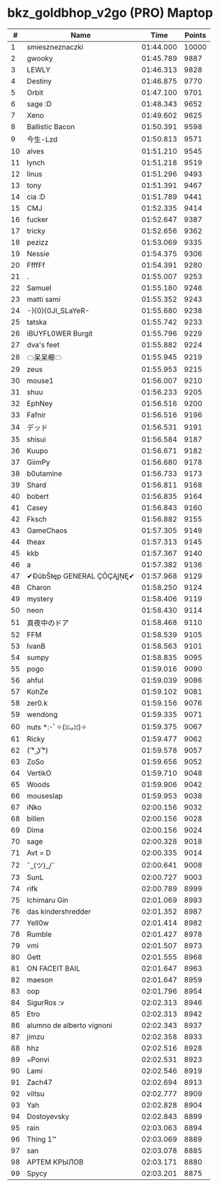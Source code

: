 # bkz_goldbhop_v2go (PRO) Maptop

|  # | Name | Time | Points |
|-------------- | -------------- | -------------- | -------------- | 
| 1 | smieszneznaczki | 01:44.000 | 10000 | 
| 2 | gwooky | 01:45.789 | 9887 | 
| 3 | LEWLY | 01:46.313 | 9828 | 
| 4 | Destiny | 01:46.875 | 9770 | 
| 5 | Orbit | 01:47.100 | 9701 | 
| 6 | sage :D | 01:48.343 | 9652 | 
| 7 | Xeno | 01:49.602 | 9625 | 
| 8 | Ballistic Bacon | 01:50.391 | 9598 | 
| 9 | 今生-Lzd | 01:50.813 | 9571 | 
| 10 | alves | 01:51.210 | 9545 | 
| 11 | lynch | 01:51.218 | 9519 | 
| 12 | linus | 01:51.296 | 9493 | 
| 13 | tony | 01:51.391 | 9467 | 
| 14 | cia :D | 01:51.789 | 9441 | 
| 15 | CMJ | 01:52.335 | 9414 | 
| 16 | fucker | 01:52.647 | 9387 | 
| 17 | tricky | 01:52.656 | 9362 | 
| 18 | pezizz | 01:53.069 | 9335 | 
| 19 | Nessie | 01:54.375 | 9306 | 
| 20 | FfffFf | 01:54.391 | 9280 | 
| 21 | . | 01:55.007 | 9253 | 
| 22 | Samuel | 01:55.180 | 9248 | 
| 23 | matti sami | 01:55.352 | 9243 | 
| 24 | -}{0}{0JI_SLaYeR- | 01:55.680 | 9238 | 
| 25 | tatska | 01:55.742 | 9233 | 
| 26 | iBUYFL0WER Burgit | 01:55.796 | 9229 | 
| 27 | dva's feet | 01:55.882 | 9224 | 
| 28 | ☁呆呆椰☁ | 01:55.945 | 9219 | 
| 29 | zeus | 01:55.953 | 9215 | 
| 30 | mouse1 | 01:56.007 | 9210 | 
| 31 | shuu | 01:56.233 | 9205 | 
| 32 | EphNey | 01:56.516 | 9200 | 
| 33 | Fafnir | 01:56.516 | 9196 | 
| 34 | デッド | 01:56.531 | 9191 | 
| 35 | shisui | 01:56.584 | 9187 | 
| 36 | Kuupo | 01:56.671 | 9182 | 
| 37 | GiimPy | 01:56.680 | 9178 | 
| 38 | b0utamine | 01:56.733 | 9173 | 
| 39 | Shard | 01:56.811 | 9168 | 
| 40 | bobert | 01:56.835 | 9164 | 
| 41 | Casey | 01:56.843 | 9160 | 
| 42 | Fksch | 01:56.882 | 9155 | 
| 43 | GameChaos | 01:57.305 | 9149 | 
| 44 | theax | 01:57.313 | 9145 | 
| 45 | kkb | 01:57.367 | 9140 | 
| 46 | a | 01:57.382 | 9136 | 
| 47 | ✔ĐûbŠŧęp GENERAL ÇŌÇĄĮŅĘ✔ | 01:57.968 | 9129 | 
| 48 | Charon | 01:58.250 | 9124 | 
| 49 | mystery | 01:58.406 | 9119 | 
| 50 | neon | 01:58.430 | 9114 | 
| 51 | 真夜中のドア | 01:58.468 | 9110 | 
| 52 | FFM | 01:58.539 | 9105 | 
| 53 | IvanB | 01:58.563 | 9101 | 
| 54 | sumpy | 01:58.835 | 9095 | 
| 55 | pogo | 01:59.016 | 9090 | 
| 56 | ahful | 01:59.039 | 9086 | 
| 57 | KohZe | 01:59.102 | 9081 | 
| 58 | zer0.k | 01:59.156 | 9076 | 
| 59 | wendong | 01:59.335 | 9071 | 
| 60 | nuts *:･ﾟ✧(ꈍᴗꈍ)✧ | 01:59.375 | 9067 | 
| 61 | Ricky | 01:59.477 | 9062 | 
| 62 | ( ͡° ͜ʖ ͡°) | 01:59.578 | 9057 | 
| 63 | ZoSo | 01:59.656 | 9052 | 
| 64 | VertikO | 01:59.710 | 9048 | 
| 65 | Woods | 01:59.906 | 9042 | 
| 66 | mouseslap | 01:59.953 | 9038 | 
| 67 | iNko | 02:00.156 | 9032 | 
| 68 | billen | 02:00.156 | 9028 | 
| 69 | Dima | 02:00.156 | 9024 | 
| 70 | sage | 02:00.328 | 9018 | 
| 71 | Avt = D | 02:00.335 | 9014 | 
| 72 | ¯\_(ツ)_/¯ | 02:00.641 | 9008 | 
| 73 | SunL | 02:00.727 | 9003 | 
| 74 | rifk | 02:00.789 | 8999 | 
| 75 | Ichimaru Gin | 02:01.069 | 8993 | 
| 76 | das kindershredder | 02:01.352 | 8987 | 
| 77 | Yell0w | 02:01.414 | 8982 | 
| 78 | Rumble | 02:01.427 | 8978 | 
| 79 | vmi | 02:01.507 | 8973 | 
| 80 | Gett | 02:01.555 | 8968 | 
| 81 | ON FACEIT BAIL | 02:01.647 | 8963 | 
| 82 | maeson | 02:01.647 | 8959 | 
| 83 | oop | 02:01.796 | 8954 | 
| 84 | SigurRos :v | 02:02.313 | 8946 | 
| 85 | Etro | 02:02.313 | 8942 | 
| 86 | alumno de alberto vignoni | 02:02.343 | 8937 | 
| 87 | jimzu | 02:02.358 | 8933 | 
| 88 | hhz | 02:02.516 | 8928 | 
| 89 | ๑Ponvi | 02:02.531 | 8923 | 
| 90 | Lami | 02:02.546 | 8919 | 
| 91 | Zach47 | 02:02.694 | 8913 | 
| 92 | viltsu | 02:02.777 | 8909 | 
| 93 | Yah | 02:02.828 | 8904 | 
| 94 | Dostoyevsky | 02:02.843 | 8899 | 
| 95 | rain | 02:03.063 | 8894 | 
| 96 | Thing 1™ | 02:03.069 | 8889 | 
| 97 | san | 02:03.078 | 8885 | 
| 98 | АРТЕМ КРЫЛОВ | 02:03.171 | 8880 | 
| 99 | Spycy | 02:03.201 | 8875 | 

